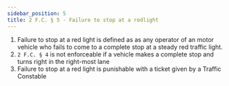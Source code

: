 ```yaml
---
sidebar_position: 5
title: 2 F.C. § 5 - Failure to stop at a redlight
---
```


<ol>
	<li>Failure to stop at a red light is defined as as any operator of an motor vehicle who fails to come to a complete stop at a steady red traffic light.</li>
	<li><code>2 F.C. § 4</code> is not enforceable if a vehicle makes a complete stop and turns right in the right-most lane</li>
	<li>Failure to stop at a red light is punishable with a ticket given by a Traffic Constable</li>
</ol>